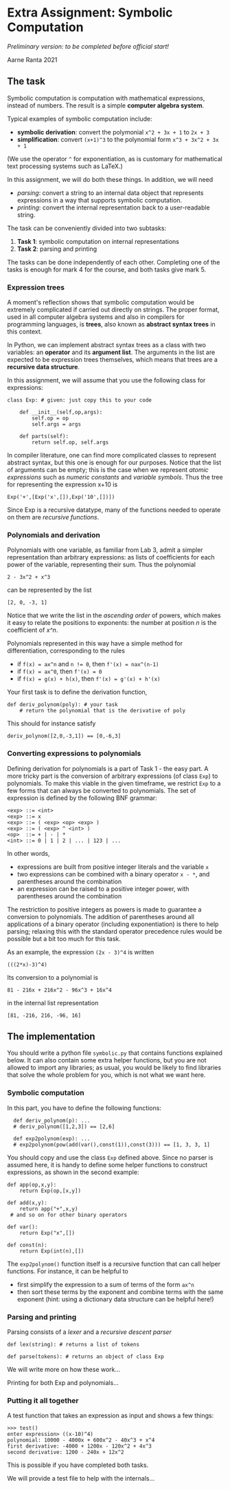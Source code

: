 # Extra Assignment: Symbolic Computation

*Preliminary version: to be completed before official start!*

Aarne Ranta 2021

## The task

Symbolic computation is computation with mathematical expressions, instead of numbers. The result is a simple **computer algebra system**.

Typical examples of symbolic computation include:
- **symbolic derivation**: convert the polymonial `x^2 + 3x + 1` to `2x + 3`
- **simplification**: convert `(x+1)^3` to the polynomial form `x^3 + 3x^2 + 3x + 1`

(We use the operator `^` for exponentiation, as is customary for mathematical text processing systems such as LaTeX.)

In this assignment, we will do both these things. In addition, we will need
- *parsing*: convert a string to an internal data object that represents expressions in a way that supports symbolic computation.
- *printing*: convert the internal representation back to a user-readable string.

The task can be conveniently divided into two subtasks:
1. **Task 1**: symbolic computation on internal representations
2. **Task 2**: parsing and printing

The tasks can be done independently of each other. Completing one of the tasks is enough for mark 4 for the course, and both tasks give mark 5.


### Expression trees

A moment's reflection shows that symbolic computation would be extremely complicated if carried out directly on strings. The proper format, used in all computer algebra systems and also in compilers for
programming languages, is **trees**, also known as **abstract syntax trees** in this context.

In Python, we can implement abstract syntax trees as a class with two variables: an **operator** and its **argument list**. The arguments in the list are expected to be expression trees themselves, which means that trees are a **recursive data structure**.

In this assignment, we will assume that you use the following class for expressions:
```
class Exp: # given: just copy this to your code
```
```
    def __init__(self,op,args):
        self.op = op
        self.args = args
```
```		
    def parts(self):
        return self.op, self.args
```
In compiler literature, one can find more complicated classes to represent abstract syntax, but this one is enough for our purposes. Notice that the list of arguments can be empty; this is the case when we represent *atomic expressions* such as *numeric constants* and *variable symbols*. Thus the tree for representing the expression x+10 is
```
Exp('+',[Exp('x',[]),Exp('10',[])])
```
Since Exp is a recursive datatype, many of the functions needed to operate on them are *recursive functions*.



### Polynomials and derivation

Polynomials with one variable, as familiar from Lab 3, admit a simpler representation than arbitrary expressions: as lists of coefficients for each power of the variable, representing their sum. Thus the polynomial
```
2 - 3x^2 + x^3
```
can be represented by the list
```
[2, 0, -3, 1]
```
Notice that we write the list in the *ascending order* of powers, which makes it easy to relate the positions to exponents: the number at position *n* is the coefficient of *x^n*.

Polynomials represented in this way have a simple method for differentiation, corresponding to the rules
- if `f(x) = ax^n` and `n != 0`, then `f'(x) = nax^(n-1)`
- if `f(x) = ax^0`, then `f'(x) = 0`
- if `f(x) = g(x) + h(x)`, then `f'(x) = g'(x) + h'(x)`


Your first task is to define the derivation function,
```
def deriv_polynom(poly): # your task
    # return the polynomial that is the derivative of poly 
```
This should for instance satisfy
```
deriv_polynom([2,0,-3,1]) == [0,-6,3]
```



### Converting expressions to polynomials

Defining derivation for polynomials is a part of Task 1 - the easy part.
A more tricky part is the conversion of arbitrary expressions (of class `Exp`) to polynomials. To make this viable in the given timeframe, we restrict `Exp` to a few forms that can always be converted to polynomials. The set of expression is defined by the following BNF grammar:
```
<exp> ::= <int>
<exp> ::= x
<exp> ::= ( <exp> <op> <exp> )
<exp> ::= ( <exp> ^ <int> )
<op>  ::= + | - | *
<int> ::= 0 | 1 | 2 | ... | 123 | ...
```
In other words,
- expressions are built from positive integer literals and the variable `x`
- two expressions can be combined with a binary operator `x - *`, and parentheses around the combination
- an expression can be raised to a positive integer power, with parentheses around the combination

The restriction to positive integers as powers is made to guarantee a conversion to polynomials.
The addition of parentheses around all applications of a binary operator (including exponentiation) is there to help parsing; relaxing this with the standard operator precedence rules would be possible but a bit too much for this task.

As an example, the expression `(2x - 3)^4` is written
```
(((2*x)-3)^4)
```
Its conversion to a polynomial is
```
81 - 216x + 216x^2 - 96x^3 + 16x^4
```
in the internal list representation
```
[81, -216, 216, -96, 16]
```

## The implementation

You should write a python file `symbolic.py` that contains functions explained below. It can also contain some extra helper functions, but you are not allowed to import any libraries; as usual, you would be likely to find libraries that solve the whole problem for you, which is not what we want here.


### Symbolic computation

In this part, you have to define the following functions:
```
  def deriv_polynom(p): ...
  # deriv_polynom([1,2,3]) == [2,6]

  def exp2polynom(exp): ...
  # exp2polynom(pow(add(var(),const(1)),const(3))) == [1, 3, 3, 1]
```
You should copy and use the class `Exp` defined above. Since no parser is assumed here, it is handy to define some helper functions to construct expressions, as shown in the second example:
```
def app(op,x,y):
    return Exp(op,[x,y])

def add(x,y):
    return app("+",x,y)
 # and so on for other binary operators

def var():
    return Exp("x",[])

def const(n):
    return Exp(int(n),[])
```
The `exp2polynom()` function itself is a recursive function that can call helper functions. For instance, it can be helpful to
- first simplify the expression to a sum of terms of the form `ax^n`
- then sort these terms by the exponent and combine terms with the same exponent (hint: using a dictionary data structure can be helpful here!)


### Parsing and printing

Parsing consists of a *lexer* and a *recursive descent parser*
```
def lex(string): # returns a list of tokens

def parse(tokens): # returns an object of class Exp
```
We will write more on how these work...

Printing for both Exp and polynomials...


### Putting it all together

A test function that takes an expression as input and shows a few things:
```
>>> test()
enter expression> ((x-10)^4)
polynomial: 10000 - 4000x + 600x^2 - 40x^3 + x^4
first derivative: -4000 + 1200x - 120x^2 + 4x^3
second derivative: 1200 - 240x + 12x^2
```
This is possible if you have completed both tasks.

We will provide a test file to help with the internals...


